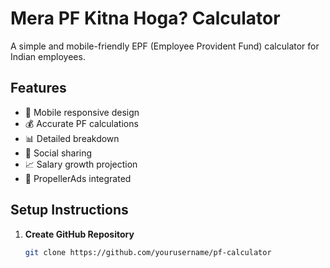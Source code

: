 # Mera PF Kitna Hoga? Calculator

A simple and mobile-friendly EPF (Employee Provident Fund) calculator for Indian employees.

## Features
- 📱 Mobile responsive design
- 💰 Accurate PF calculations
- 📊 Detailed breakdown
- 🔗 Social sharing
- 📈 Salary growth projection
- 🎯 PropellerAds integrated

## Setup Instructions

1. **Create GitHub Repository**
   ```bash
   git clone https://github.com/yourusername/pf-calculator